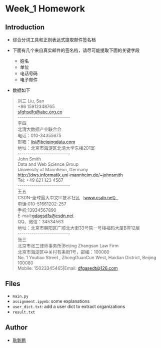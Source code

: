 # Week_1 Homework

## Introduction

- 综合分词工具和正则表达式提取邮件签名档

- 下面有几个来自真实邮件的签名档，请尽可能提取下面的关键字段
    - 姓名
    - 单位
    - 电话号码
    - 电子邮件
- 数据如下

> 刘三 Liu, San  
+86 15912348765  
sfghsdfg@abc.org.cn    
\--------------------------   
> 李四  
北清大数据产业联合会   
电话：010-34355675  
邮箱：lisi@beiqingdata.com  
地址：北京市海淀区北清大学东楼201室    
\--------------------------  
> John Smith  
Data and Web Science Group  
University of Mannheim, Germany    
http://dws.informatik.uni-mannheim.de/~johnsmith  
Tel: +49 621 123 4567  
\--------------------------  
> 王五  
CSDN-全球最大中文IT技术社区（www.csdn.net）  
电话:010-51661202-257  
手机:13934567890  
E-mail:gdagsdfs@csdn.net  
QQ、微信：34534563  
地址：北京市朝阳区广顺北大街33号院一号楼福码大厦B座12层  
\--------------------------  
> 张三  
北京市张三律师事务所|Beijing Zhangsan Law Firm  
北京市海淀区中关村有条街1号，邮编：100080  
No. 1 Youtiao Street , ZhongGuanCun West, Haidian District, Beijing 100080  
Mobile: 15023345465|Email: dfgasedt@126.com  

## Files
- `main.py`
- `assignment.ipynb`: some explanations
- `user_dict.txt`: add a user dict to extract organizations
- `result.txt`

## Author
- [耿新鹏](https://github.com/xpgeng)

